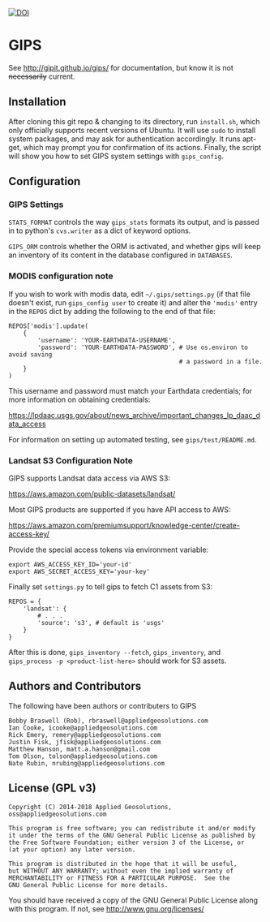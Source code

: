 [![DOI](https://zenodo.org/badge/DOI/10.5281/zenodo.1289915.svg)](https://doi.org/10.5281/zenodo.1289915)

# GIPS

See http://gipit.github.io/gips/ for documentation, but know it is not
~~necessarily~~ current.

## Installation

After cloning this git repo & changing to its directory, run `install.sh`,
which only officially supports recent versions of Ubuntu.  It will use `sudo`
to install system packages, and may ask for authentication accordingly.  It
runs apt-get, which may prompt you for confirmation of its actions.
Finally, the script will show you how to set GIPS system settings with
`gips_config`.

## Configuration

### GIPS Settings

`STATS_FORMAT` controls the way `gips_stats` formats its output, and is passed
in to python's `cvs.writer` as a dict of keyword options.

`GIPS_ORM` controls whether the ORM is activated, and whether gips will keep
an inventory of its content in the database configured in `DATABASES`.

### MODIS configuration note

If you wish to work with modis data, edit `~/.gips/settings.py` (if
that file doesn't exist, run `gips_config user` to create it) and
alter the `'modis'` entry in the `REPOS` dict by adding the following
to the end of that file:

```
REPOS['modis'].update(
    {
        'username': 'YOUR-EARTHDATA-USERNAME',
        'password': 'YOUR-EARTHDATA-PASSWORD', # Use os.environ to avoid saving
                                               # a password in a file.
    }
)
```

This username and password must match your Earthdata credentials; for more
information on obtaining credentials:

https://lpdaac.usgs.gov/about/news_archive/important_changes_lp_daac_data_access

For information on setting up automated testing, see `gips/test/README.md`.

### Landsat S3 Configuration Note

GIPS supports Landsat data access via AWS S3:

https://aws.amazon.com/public-datasets/landsat/

Most GIPS products are supported if you have API access to AWS:

https://aws.amazon.com/premiumsupport/knowledge-center/create-access-key/

Provide the special access tokens via environment variable:

```
export AWS_ACCESS_KEY_ID='your-id'
export AWS_SECRET_ACCESS_KEY='your-key'
```

Finally set `settings.py` to tell gips to fetch C1 assets from S3:

```
REPOS = {
    'landsat': {
        # . . .
        'source': 's3', # default is 'usgs'
    }
}
```

After this is done, `gips_inventory --fetch`, `gips_inventory`, and
`gips_process -p <product-list-here>` should work for S3 assets.

## Authors and Contributors
The following have been authors or contributers to GIPS

    Bobby Braswell (Rob), rbraswell@appliedgeosolutions.com
    Ian Cooke, icooke@appliedgeosolutions.com
    Rick Emery, remery@appliedgeosolutions.com
    Justin Fisk, jfisk@appliedgeosolutions.com
    Matthew Hanson, matt.a.hanson@gmail.com
    Tom Olson, tolson@appliedgeosolutions.com
    Nate Rubin, nrubing@appliedgeosolutions.com

## License (GPL v3)

    Copyright (C) 2014-2018 Applied Geosolutions, oss@appliedgeosolutions.com

    This program is free software; you can redistribute it and/or modify
    it under the terms of the GNU General Public License as published by
    the Free Software Foundation; either version 3 of the License, or
    (at your option) any later version.

    This program is distributed in the hope that it will be useful,
    but WITHOUT ANY WARRANTY; without even the implied warranty of
    MERCHANTABILITY or FITNESS FOR A PARTICULAR PURPOSE.  See the
    GNU General Public License for more details.

   You should have received a copy of the GNU General Public License
   along with this program. If not, see <http://www.gnu.org/licenses/>
